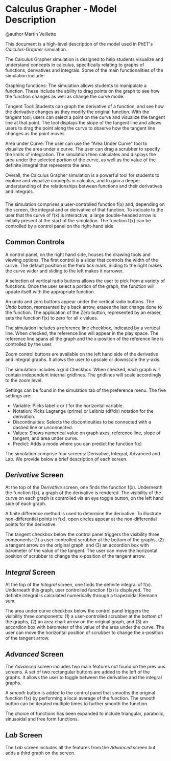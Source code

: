 # Calculus Grapher - Model Description

@author Martin Veillette

This document is a high-level description of the model used in PhET's _Calculus-Grapher_ simulation.

The Calculus Grapher simulation is designed to help students visualize and understand concepts in calculus, specifically relating to graphs of functions, derivatives and integrals. Some of the main functionalities of the simulation include:

Graphing functions: The simulation allows students to manipulate a function. These include the ability to drag points on the graph to see how the function changes as well as change the curve mode.

Tangent Tool: Students can graph the derivative of a function, and see how the derivative changes as they modify the original function. With the tangent tool, users can select a point on the curve and visualize the tangent line at that point. The tool displays the slope of the tangent line and allows users to drag the point along the curve to observe how the tangent line changes as the point moves.

Area under Curve: The user can use the "Area Under Curve" tool to visualize the area under a curve. The user can drag a scrubber to specify the limits of integration. The simulation then calculates and displays the area under the selected portion of the curve, as well as the value of the definite integral that represents the area.

Overall, the Calculus Grapher simulation is a powerful tool for students to explore and visualize concepts in calculus, and to gain a deeper understanding of the relationships between functions and their derivatives and integrals.

###

The simulation comprises a user-controlled function f(x) and, depending on the screen, the integral and or derivative of
that function. To indicate to the user that the curve of f(x) is interactive, a large double-headed arrow is initially
present at the start of the simulation. The function f(x) can be controlled by a control panel on the right-hand side

## Common Controls

A control panel, on the right hand side, houses the drawing tools and viewing options. The first control is a slider
that controls the width of the curve. The default position is the third tick mark. Sliding to the right makes the curve
wider and sliding to the left makes it narrower.

A selection of vertical radio buttons allows the user to pick from a variety of functions. Once the user select a
portion of the graph, the function will update itself with the appropriate function.

An undo and zero buttons appear under the vertical radio buttons. The _Undo_ button, represented by a back arrow, erases
the last change done to the function. The application of the _Zero_ button, represented by an eraser, sets the function
f(x) to zero for all x values.

The simulation includes a reference line checkbox, indicated by a vertical line. When checked, the reference line will
appear in the play space. The reference line spans all the graph and the x-position of the reference line is controlled
by the user.

Zoom control buttons are available on the left hand side of the derivative and integral graphs.
It allows the user to upscale or downscale the y-axis.

The simulation includes a grid Checkbox. When checked, each graph will contain independent internal gridlines. The
gridlines will scale accordingly to the zoom level.

Settings can be found in the simulation tab of the preference menu. The five settings are:
- Variable: Picks label x or t for the horizontal variable.
- Notation: Picks Lagrange (prime) or Leibniz (df/dx) notation for the derivation.
- Discontinuities: Selects the discontinuities to be connected with a dashed line or unconnected.
- Values: Shows numerical value on graph axes, reference line, slope of tangent, and area under curve.
- Predict: Adds a mode where you can predict the function f(x)

The simulation comprise four screens: Derivative, Integral, Advanced and Lab. We provide below a brief description of
each screen.

## _Derivative_ Screen

At the top of the _Derivative_ screen, one finds the function f(x). Underneath the function f(x), a graph of the
derivative is rendered. The visibility of the curve on each graph is controlled via an eye toggle button, on the left
hand side of each graph.

A finite difference method is used to determine the derivative. To illustrate non-differential points in f(x), open
circles appear at the non-differential points for the derivative.

The tangent checkbox below the control panel triggers the visibility three components: (1) a user-controlled scrubber at the bottom of the graphs, (2) a tangent arrow on the original graph, and (3) an accordion box with  barometer of the value of the tangent. The user can move the horizontal position of scrubber to change the x-position of the tangent arrow.


## _Integral_ Screen

At the top of the _Integral_ screen, one finds the definite integral of f(x). Underneath this graph, user controlled
function f(x) is displayed. The definite integral is calculated numerically through a trapezoidal Riemann sum.

The area under curve checkbox below the control panel triggers the visibility three components: (1) a user-controlled scrubber at the bottom of the graphs, (2) an area chart arrow on the original graph, and (3) an accordion box with  barometer of the value of the area under the curve. The user can move the horizontal position of scrubber to change the x-position of the tangent arrow.


## _Advanced_ Screen

The _Advanced_ screen includes two main features not found on the previous screens. A set of two rectangular buttons are
added to the left of the graphs. It allows the user to toggle between the derivative and the integral graphs.

A _smooth_ button is added to the control panel that smooths the original function f(x) by performing a local average of
the function. The smooth button can be iterated multiple times to further smooth the function.

The choice of functions has been expanded to include triangular, parabolic, sinusoidal and free form
functions.

## _Lab_ Screen

The _Lab_ screen includes all the features from the _Advanced_ screen but adds a third graph on the screen.
